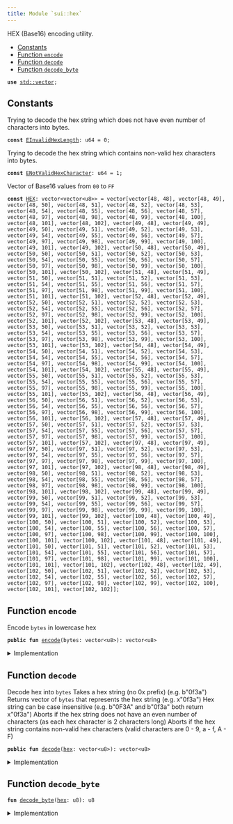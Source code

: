 ```yaml
---
title: Module `sui::hex`
---
```


HEX (Base16) encoding utility.


-  [Constants](#@Constants_0)
-  [Function `encode`](#sui_hex_encode)
-  [Function `decode`](#sui_hex_decode)
-  [Function `decode_byte`](#sui_hex_decode_byte)


<pre><code><b>use</b> <a href="../std/vector.md#std_vector">std::vector</a>;
</code></pre>



<a name="@Constants_0"></a>

## Constants


<a name="sui_hex_EInvalidHexLength"></a>

Trying to decode the hex string which does not have even number of characters into bytes.


<pre><code><b>const</b> <a href="../sui/hex.md#sui_hex_EInvalidHexLength">EInvalidHexLength</a>: u64 = 0;
</code></pre>



<a name="sui_hex_ENotValidHexCharacter"></a>

Trying to decode the hex string which contains non-valid hex characters into bytes.


<pre><code><b>const</b> <a href="../sui/hex.md#sui_hex_ENotValidHexCharacter">ENotValidHexCharacter</a>: u64 = 1;
</code></pre>



<a name="sui_hex_HEX"></a>

Vector of Base16 values from <code>00</code> to <code>FF</code>


<pre><code><b>const</b> <a href="../sui/hex.md#sui_hex_HEX">HEX</a>: vector&lt;vector&lt;u8&gt;&gt; = vector[vector[48, 48], vector[48, 49], vector[48, 50], vector[48, 51], vector[48, 52], vector[48, 53], vector[48, 54], vector[48, 55], vector[48, 56], vector[48, 57], vector[48, 97], vector[48, 98], vector[48, 99], vector[48, 100], vector[48, 101], vector[48, 102], vector[49, 48], vector[49, 49], vector[49, 50], vector[49, 51], vector[49, 52], vector[49, 53], vector[49, 54], vector[49, 55], vector[49, 56], vector[49, 57], vector[49, 97], vector[49, 98], vector[49, 99], vector[49, 100], vector[49, 101], vector[49, 102], vector[50, 48], vector[50, 49], vector[50, 50], vector[50, 51], vector[50, 52], vector[50, 53], vector[50, 54], vector[50, 55], vector[50, 56], vector[50, 57], vector[50, 97], vector[50, 98], vector[50, 99], vector[50, 100], vector[50, 101], vector[50, 102], vector[51, 48], vector[51, 49], vector[51, 50], vector[51, 51], vector[51, 52], vector[51, 53], vector[51, 54], vector[51, 55], vector[51, 56], vector[51, 57], vector[51, 97], vector[51, 98], vector[51, 99], vector[51, 100], vector[51, 101], vector[51, 102], vector[52, 48], vector[52, 49], vector[52, 50], vector[52, 51], vector[52, 52], vector[52, 53], vector[52, 54], vector[52, 55], vector[52, 56], vector[52, 57], vector[52, 97], vector[52, 98], vector[52, 99], vector[52, 100], vector[52, 101], vector[52, 102], vector[53, 48], vector[53, 49], vector[53, 50], vector[53, 51], vector[53, 52], vector[53, 53], vector[53, 54], vector[53, 55], vector[53, 56], vector[53, 57], vector[53, 97], vector[53, 98], vector[53, 99], vector[53, 100], vector[53, 101], vector[53, 102], vector[54, 48], vector[54, 49], vector[54, 50], vector[54, 51], vector[54, 52], vector[54, 53], vector[54, 54], vector[54, 55], vector[54, 56], vector[54, 57], vector[54, 97], vector[54, 98], vector[54, 99], vector[54, 100], vector[54, 101], vector[54, 102], vector[55, 48], vector[55, 49], vector[55, 50], vector[55, 51], vector[55, 52], vector[55, 53], vector[55, 54], vector[55, 55], vector[55, 56], vector[55, 57], vector[55, 97], vector[55, 98], vector[55, 99], vector[55, 100], vector[55, 101], vector[55, 102], vector[56, 48], vector[56, 49], vector[56, 50], vector[56, 51], vector[56, 52], vector[56, 53], vector[56, 54], vector[56, 55], vector[56, 56], vector[56, 57], vector[56, 97], vector[56, 98], vector[56, 99], vector[56, 100], vector[56, 101], vector[56, 102], vector[57, 48], vector[57, 49], vector[57, 50], vector[57, 51], vector[57, 52], vector[57, 53], vector[57, 54], vector[57, 55], vector[57, 56], vector[57, 57], vector[57, 97], vector[57, 98], vector[57, 99], vector[57, 100], vector[57, 101], vector[57, 102], vector[97, 48], vector[97, 49], vector[97, 50], vector[97, 51], vector[97, 52], vector[97, 53], vector[97, 54], vector[97, 55], vector[97, 56], vector[97, 57], vector[97, 97], vector[97, 98], vector[97, 99], vector[97, 100], vector[97, 101], vector[97, 102], vector[98, 48], vector[98, 49], vector[98, 50], vector[98, 51], vector[98, 52], vector[98, 53], vector[98, 54], vector[98, 55], vector[98, 56], vector[98, 57], vector[98, 97], vector[98, 98], vector[98, 99], vector[98, 100], vector[98, 101], vector[98, 102], vector[99, 48], vector[99, 49], vector[99, 50], vector[99, 51], vector[99, 52], vector[99, 53], vector[99, 54], vector[99, 55], vector[99, 56], vector[99, 57], vector[99, 97], vector[99, 98], vector[99, 99], vector[99, 100], vector[99, 101], vector[99, 102], vector[100, 48], vector[100, 49], vector[100, 50], vector[100, 51], vector[100, 52], vector[100, 53], vector[100, 54], vector[100, 55], vector[100, 56], vector[100, 57], vector[100, 97], vector[100, 98], vector[100, 99], vector[100, 100], vector[100, 101], vector[100, 102], vector[101, 48], vector[101, 49], vector[101, 50], vector[101, 51], vector[101, 52], vector[101, 53], vector[101, 54], vector[101, 55], vector[101, 56], vector[101, 57], vector[101, 97], vector[101, 98], vector[101, 99], vector[101, 100], vector[101, 101], vector[101, 102], vector[102, 48], vector[102, 49], vector[102, 50], vector[102, 51], vector[102, 52], vector[102, 53], vector[102, 54], vector[102, 55], vector[102, 56], vector[102, 57], vector[102, 97], vector[102, 98], vector[102, 99], vector[102, 100], vector[102, 101], vector[102, 102]];
</code></pre>



<a name="sui_hex_encode"></a>

## Function `encode`

Encode <code>bytes</code> in lowercase hex


<pre><code><b>public</b> <b>fun</b> <a href="../sui/hex.md#sui_hex_encode">encode</a>(bytes: vector&lt;u8&gt;): vector&lt;u8&gt;
</code></pre>



<details>
<summary>Implementation</summary>


<pre><code><b>public</b> <b>fun</b> <a href="../sui/hex.md#sui_hex_encode">encode</a>(bytes: vector&lt;u8&gt;): vector&lt;u8&gt; {
    <b>let</b> (<b>mut</b> r, l) = (vector[], bytes.length());
    <b>let</b> hex_vector = <a href="../sui/hex.md#sui_hex_HEX">HEX</a>;
    l.do!(|i| r.append(hex_vector[bytes[i] <b>as</b> u64]));
    r
}
</code></pre>



</details>

<a name="sui_hex_decode"></a>

## Function `decode`

Decode hex into <code>bytes</code>
Takes a hex string (no 0x prefix) (e.g. b"0f3a")
Returns vector of <code>bytes</code> that represents the hex string (e.g. x"0f3a")
Hex string can be case insensitive (e.g. b"0F3A" and b"0f3a" both return x"0f3a")
Aborts if the hex string does not have an even number of characters (as each hex character is 2 characters long)
Aborts if the hex string contains non-valid hex characters (valid characters are 0 - 9, a - f, A - F)


<pre><code><b>public</b> <b>fun</b> <a href="../sui/hex.md#sui_hex_decode">decode</a>(<a href="../sui/hex.md#sui_hex">hex</a>: vector&lt;u8&gt;): vector&lt;u8&gt;
</code></pre>



<details>
<summary>Implementation</summary>


<pre><code><b>public</b> <b>fun</b> <a href="../sui/hex.md#sui_hex_decode">decode</a>(<a href="../sui/hex.md#sui_hex">hex</a>: vector&lt;u8&gt;): vector&lt;u8&gt; {
    <b>let</b> (<b>mut</b> r, l) = (vector[], <a href="../sui/hex.md#sui_hex">hex</a>.length());
    <b>assert</b>!(l % 2 == 0, <a href="../sui/hex.md#sui_hex_EInvalidHexLength">EInvalidHexLength</a>);
    (l / 2).do!(|i| {
        <b>let</b> decimal = <a href="../sui/hex.md#sui_hex_decode_byte">decode_byte</a>(<a href="../sui/hex.md#sui_hex">hex</a>[2 * i]) * 16 + <a href="../sui/hex.md#sui_hex_decode_byte">decode_byte</a>(<a href="../sui/hex.md#sui_hex">hex</a>[2 * i + 1]);
        r.push_back(decimal);
    });
    r
}
</code></pre>



</details>

<a name="sui_hex_decode_byte"></a>

## Function `decode_byte`



<pre><code><b>fun</b> <a href="../sui/hex.md#sui_hex_decode_byte">decode_byte</a>(<a href="../sui/hex.md#sui_hex">hex</a>: u8): u8
</code></pre>



<details>
<summary>Implementation</summary>


<pre><code><b>fun</b> <a href="../sui/hex.md#sui_hex_decode_byte">decode_byte</a>(<a href="../sui/hex.md#sui_hex">hex</a>: u8): u8 {
    <b>if</b> (48 &lt;= <a href="../sui/hex.md#sui_hex">hex</a> && <a href="../sui/hex.md#sui_hex">hex</a> &lt; 58) {
        <a href="../sui/hex.md#sui_hex">hex</a> - 48
    } <b>else</b> <b>if</b> (65 &lt;= <a href="../sui/hex.md#sui_hex">hex</a> && <a href="../sui/hex.md#sui_hex">hex</a> &lt; 71) {
        10 + <a href="../sui/hex.md#sui_hex">hex</a> - 65
    } <b>else</b> <b>if</b> (97 &lt;= <a href="../sui/hex.md#sui_hex">hex</a> && <a href="../sui/hex.md#sui_hex">hex</a> &lt; 103) {
        10 + <a href="../sui/hex.md#sui_hex">hex</a> - 97
    } <b>else</b> {
        <b>abort</b> <a href="../sui/hex.md#sui_hex_ENotValidHexCharacter">ENotValidHexCharacter</a>
    }
}
</code></pre>



</details>
